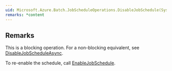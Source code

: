 ```yaml
---  
uid: Microsoft.Azure.Batch.JobScheduleOperations.DisableJobSchedule(System.String,System.Collections.Generic.IEnumerable{Microsoft.Azure.Batch.BatchClientBehavior})  
remarks: *content  
---  
```

  
## Remarks  
 This is a blocking operation. For a non-blocking equivalent, see [DisableJobScheduleAsync](assetId:///M:Microsoft.Azure.Batch.JobScheduleOperations.DisableJobScheduleAsync(System.String,System.Collections.Generic.IEnumerable{Microsoft.Azure.Batch.BatchClientBehavior},System.Threading.CancellationToken)?qualifyHint=False&autoUpgrade=True).  
  
 To re-enable the schedule, call [EnableJobSchedule](assetId:///M:Microsoft.Azure.Batch.JobScheduleOperations.EnableJobSchedule(System.String,System.Collections.Generic.IEnumerable{Microsoft.Azure.Batch.BatchClientBehavior})?qualifyHint=False&autoUpgrade=True).